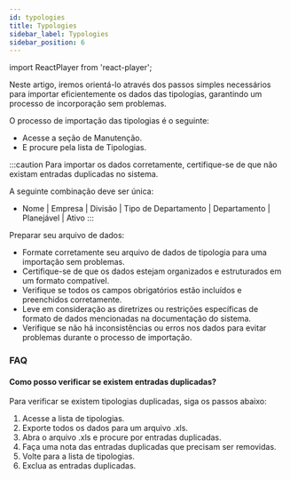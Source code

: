 ```yaml
---
id: typologies
title: Typologies
sidebar_label: Typologies
sidebar_position: 6
---
```


import ReactPlayer from 'react-player';

Neste artigo, iremos orientá-lo através dos passos simples necessários para importar eficientemente os dados das tipologias, garantindo um processo de incorporação sem problemas.

O processo de importação das tipologias é o seguinte:

- Acesse a seção de Manutenção.
- E procure pela lista de Tipologias.

<ReactPlayer controls muted url='/video/import-typologies.mov' />

:::caution
Para importar os dados corretamente, certifique-se de que não existam entradas duplicadas no sistema.

A seguinte combinação deve ser única:

- Nome | Empresa | Divisão | Tipo de Departamento | Departamento | Planejável | Ativo
  :::

Preparar seu arquivo de dados:

- Formate corretamente seu arquivo de dados de tipologia para uma importação sem problemas.
- Certifique-se de que os dados estejam organizados e estruturados em um formato compatível.
- Verifique se todos os campos obrigatórios estão incluídos e preenchidos corretamente.
- Leve em consideração as diretrizes ou restrições específicas de formato de dados mencionadas na documentação do sistema.
- Verifique se não há inconsistências ou erros nos dados para evitar problemas durante o processo de importação.

### FAQ

#### Como posso verificar se existem entradas duplicadas?

Para verificar se existem tipologias duplicadas, siga os passos abaixo:

1. Acesse a lista de tipologias.
2. Exporte todos os dados para um arquivo .xls.
3. Abra o arquivo .xls e procure por entradas duplicadas.
4. Faça uma nota das entradas duplicadas que precisam ser removidas.
5. Volte para a lista de tipologias.
6. Exclua as entradas duplicadas.
